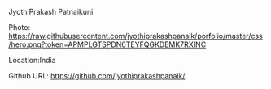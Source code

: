 JyothiPrakash Patnaikuni

Photo: https://raw.githubusercontent.com/jyothiprakashpanaik/porfolio/master/css/hero.png?token=APMPLGTSPDN6TEYFQGKDEMK7RXINC

Location:India

Github URL: https://github.com/jyothiprakashpanaik/
